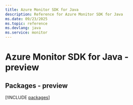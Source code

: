 ```yaml
---
title: Azure Monitor SDK for Java
description: Reference for Azure Monitor SDK for Java
ms.date: 09/23/2025
ms.topic: reference
ms.devlang: java
ms.service: monitor
---
```

# Azure Monitor SDK for Java - preview
## Packages - preview
[!INCLUDE [packages](monitor-index.md)]